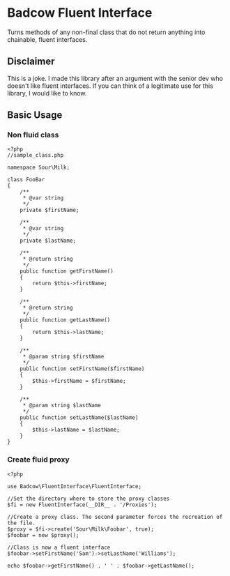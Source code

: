 Badcow Fluent Interface
=======================

Turns methods of any non-final class that do not return anything into chainable, fluent interfaces.

## Disclaimer

This is a joke. I made this library after an argument with the senior dev who doesn't like fluent interfaces.
If you can think of a legitimate use for this library, I would like to know.

## Basic Usage

### Non fluid class

    <?php
    //sample_class.php

    namespace Sour\Milk;

    class FooBar
    {
        /**
         * @var string
         */
        private $firstName;

        /**
         * @var string
         */
        private $lastName;

        /**
         * @return string
         */
        public function getFirstName()
        {
            return $this->firstName;
        }

        /**
         * @return string
         */
        public function getLastName()
        {
            return $this->lastName;
        }

        /**
         * @param string $firstName
         */
        public function setFirstName($firstName)
        {
            $this->firstName = $firstName;
        }

        /**
         * @param string $lastName
         */
        public function setLastName($lastName)
        {
            $this->lastName = $lastName;
        }
    }

### Create fluid proxy

    <?php

    use Badcow\FluentInterface\FluentInterface;

    //Set the directory where to store the proxy classes
    $fi = new FluentInterface(__DIR__ . '/Proxies');

    //Create a proxy class. The second parameter forces the recreation of the file.
    $proxy = $fi->create('Sour\Milk\Foobar', true);
    $foobar = new $proxy();

    //Class is now a fluent interface
    $foobar->setFirstName('Sam')->setLastName('Williams');

    echo $foobar->getFirstName() . ' ' . $foobar->getLastName();